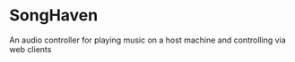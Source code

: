 SongHaven
=========

An audio controller for playing music on a host machine and controlling via web clients
